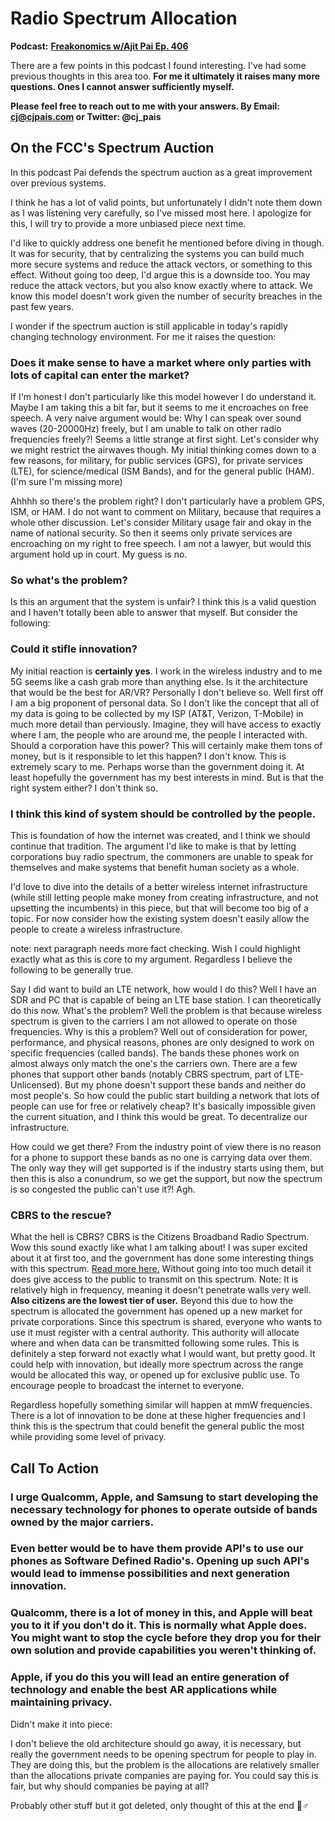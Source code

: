 # Radio Spectrum Allocation

**Podcast:** [**Freakonomics w/Ajit Pai Ep. 406**](https://freakonomics.com/podcast/ajit-pai/)

There are a few points in this podcast I found interesting. I've had some previous thoughts in this area too. **For me it ultimately it raises many more questions. Ones I cannot answer sufficiently myself.** 

**Please feel free to reach out to me with your answers. By Email: cj@cjpais.com or Twitter: @cj\_pais**

## On the FCC's Spectrum Auction

In this podcast Pai defends the spectrum auction as a great improvement over previous systems. 

I think he has a lot of valid points, but unfortunately I didn't note them down as I was listening very carefully, so I've missed most here. I apologize for this, I will try to provide a more unbiased piece next time. 

I'd like to quickly address one benefit he mentioned before diving in though. It was for security, that by centralizing the systems you can build much more secure systems and reduce the attack vectors, or something to this effect. Without going too deep, I'd argue this is a downside too. You may reduce the attack vectors, but you also know exactly where to attack. We know this model doesn't work given the number of security breaches in the past few years.

I wonder if the spectrum auction is still applicable in today's rapidly changing technology environment. For me it raises the question:

### **Does it make sense to have a market where only parties with lots of capital can enter the market?**

If I'm honest I don't particularly like this model however I do understand it. Maybe I am taking this a bit far, but it seems to me it encroaches on free speech. A very naive argument would be: Why I can speak over sound waves \(20-20000Hz\) freely, but I am unable to talk on other radio frequencies freely?! Seems a little strange at first sight. Let's consider why we might restrict the airwaves though. My initial thinking comes down to a few reasons, for military, for public services \(GPS\), for private services \(LTE\), for science/medical \(ISM Bands\), and for the general public \(HAM\). \(I'm sure I'm missing more\)

Ahhhh so there's the problem right? I don't particularly have a problem GPS, ISM, or HAM. I do not want to comment on Military, because that requires a whole other discussion. Let's consider Military usage fair and okay in the name of national security. So then it seems only private services are encroaching on my right to free speech. I am not a lawyer, but would this argument hold up in court. My guess is no.

### **So what's the problem?**

Is this an argument that the system is unfair? I think this is a valid question and I haven't totally been able to answer that myself. But consider the following:

### **Could it stifle innovation?**

My initial reaction is **certainly yes**. I work in the wireless industry and to me 5G seems like a cash grab more than anything else. Is it the architecture that would be the best for AR/VR? Personally I don't believe so. Well first off I am a big proponent of personal data. So I don't like the concept that all of my data is going to be collected by my ISP \(AT&T, Verizon, T-Mobile\) in much more detail than perviously. Imagine, they will have access to exactly where I am, the people who are around me, the people I interacted with. Should a corporation have this power? This will certainly make them tons of money, but is it responsible to let this happen? I don't know. This is extremely scary to me. Perhaps worse than the government doing it. At least hopefully the government has my best interests in mind. But is that the right system either? I don't think so.

### **I think this kind of system should be controlled by the people.** 

This is foundation of how the internet was created, and I think we should continue that tradition. The argument I'd like to make is that by letting corporations buy radio spectrum, the commoners are unable to speak for themselves and make systems that benefit human society as a whole. 

I'd love to dive into the details of a better wireless internet infrastructure \(while still letting people make money from creating infrastructure, and not upsetting the incumbents\) in this piece, but that will become too big of a topic. For now consider how the existing system doesn't easily allow the people to create a wireless infrastructure.

note: next paragraph needs more fact checking. Wish I could highlight exactly what as this is core to my argument. Regardless I believe the following to be generally true.

Say I did want to build an LTE network, how would I do this? Well I have an SDR and PC that is capable of being an LTE base station. I can theoretically do this now. What's the problem? Well the problem is that because wireless spectrum is given to the carriers I am not allowed to operate on those frequencies. Why is this a problem? Well out of consideration for power, performance, and physical reasons, phones are only designed to work on specific frequencies \(called bands\). The bands these phones work on almost always only match the one's the carriers own. There are a few phones that support other bands \(notably CBRS spectrum, part of LTE-Unlicensed\). But my phone doesn't support these bands and neither do most people's. So how could the public start building a network that lots of people can use for free or relatively cheap? It's basically impossible given the current situation, and I think this would be great. To decentralize our infrastructure. 

How could we get there? From the industry point of view there is no reason for a phone to support these bands as no one is carrying data over them. The only way they will get supported is if the industry starts using them, but then this is also a conundrum, so we get the support, but now the spectrum is so congested the public can't use it?! Agh. 

### **CBRS to the rescue?**

What the hell is CBRS? CBRS is the Citizens Broadband Radio Spectrum. Wow this sound exactly like what I am talking about! I was super excited about it at first too, and the government has done some interesting things with this spectrum. [Read more here.](https://en.wikipedia.org/wiki/Citizens_Broadband_Radio_Service) Without going into too much detail it does give access to the public to transmit on this spectrum. Note: It is relatively high in frequency, meaning it doesn't penetrate walls very well. **Also citizens are the lowest tier of user.** Beyond this due to how the spectrum is allocated the government has opened up a new market for private corporations. Since this spectrum is shared, everyone who wants to use it must register with a central authority. This authority will allocate where and when data can be transmitted following some rules. This is definitely a step forward not exactly what I would want, but pretty good. It could help with innovation, but ideally more spectrum across the range would be allocated this way, or opened up for exclusive public use. To encourage people to broadcast the internet to everyone.

Regardless hopefully something similar will happen at mmW frequencies. There is a lot of innovation to be done at these higher frequencies and I think this is the spectrum that could benefit the general public the most while providing some level of privacy.

## Call To Action

### **I urge Qualcomm, Apple, and Samsung to start developing the necessary technology for phones to operate outside of bands owned by the major carriers.** 

### **Even better would be to have them provide API's to use our phones as Software Defined Radio's. Opening up such API's would lead to immense possibilities and next generation innovation.** 

### **Qualcomm, there is a lot of money in this, and Apple will beat you to it if you don't do it. This is normally what Apple does. You might want to stop the cycle before they drop you for their own solution and provide capabilities you weren't thinking of.**

### **Apple, if you do this you will lead an entire generation of technology and enable the best AR applications while maintaining privacy.**



Didn't make it into piece:

I don't believe the old architecture should go away, it is necessary, but really the government needs to be opening spectrum for people to play in. They are doing this, but the problem is the allocations are relatively smaller than the allocations private companies are paying for. You could say this is fair, but why should companies be paying at all? 

Probably other stuff but it got deleted, only thought of this at the end  🤦♂ 

